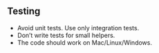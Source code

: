 ## Testing

- Avoid unit tests. Use only integration tests.
- Don’t write tests for small helpers.
- The code should work on Mac/Linux/Windows.
